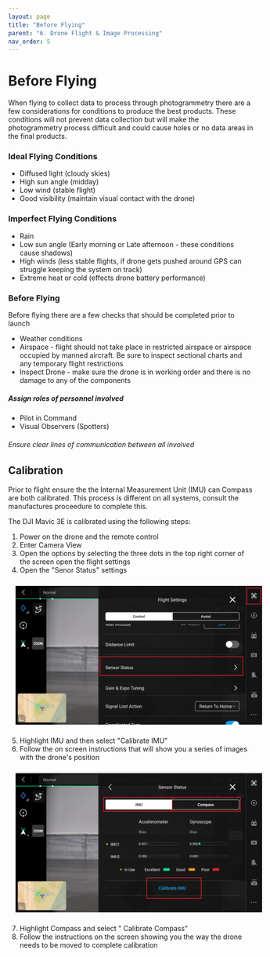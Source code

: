 ```yaml
---
layout: page
title: "Before Flying"
parent: "6. Drone Flight & Image Processing"
nav_order: 5
---
```

# Before Flying 

When flying to collect data to process through photogrammetry there are a few considerations for conditions to produce the best products.  These conditions will not prevent data collection but will make the photogrammetry process difficult and could cause holes or no data areas in the final products.  

### Ideal Flying Conditions
* Diffused light (cloudy skies)
* High sun angle (midday)
* Low wind (stable flight)
* Good visibility (maintain visual contact with the drone)

### Imperfect Flying Conditions
* Rain
* Low sun angle (Early morning or Late afternoon - these conditions cause shadows)
* High winds (less stable flights, if drone gets pushed around GPS can struggle keeping the system on track)
* Extreme heat or cold (effects drone battery performance) 

### Before Flying
Before flying there are a few checks that should be completed prior to launch
* Weather conditions
* Airspace - flight should not take place in restricted airspace or airspace occupied by manned aircraft.  Be sure to inspect sectional charts and any temporary flight restrictions
* Inspect Drone - make sure the drone is in working order and there is no damage to any of the components

##### Assign roles of personnel involved
* Pilot in Command
* Visual Observers (Spotters)
###### Ensure clear lines of communication between all involved

## Calibration

Prior to flight ensure the the Internal Measurement Unit (IMU) can Compass are both calibrated.  This process is different on all systems, consult the manufactures proceedure to complete this.

The DJI Mavic 3E is calibrated using the following steps:
1. Power on the drone and the remote control
2. Enter Camera View
3. Open the options by selecting the three dots in the top right corner of the screen open the flight settings
4. Open the "Senor Status" settings

<img align="center" src="../images/drone/SensorCalib1.png" hspace="15" vspace="10" width="1000">

5. Highlight IMU and then select "Calibrate IMU"
6. Follow the on screen instructions that will show you a series of images with the drone's position

<img align="center" src="../images/drone/SensorCalib2.png" hspace="15" vspace="10" width="1000">

7. Highlight Compass and select " Calibrate Compass" 
8. Follow the instructions on the screen showing you the way the drone needs to be moved to complete calibration